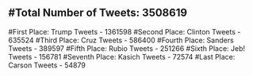 #Total Number of Tweets: 3508619 
---
#First Place: Trump Tweets - 1361598
#Second Place: Clinton Tweets - 635524
#Third Place: Cruz Tweets - 586400
#Fourth Place: Sanders Tweets - 389597
#Fifth Place: Rubio Tweets - 251266
#Sixth Place: Jeb! Tweets - 156781
#Seventh Place: Kasich Tweets - 72574
#Last Place: Carson Tweets - 54879
